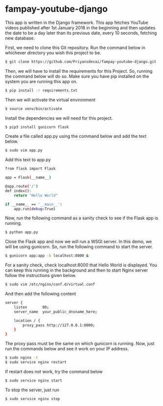 # fampay-youtube-django

This app is written in the Django framework. This app fetches YouTube videos published after 1st January 2018 in the beginning and then updates the date to be a day later than its previous date, every 10 seconds, fetching new database. 

First, we need to clone this Git repository. Run the command below in whichever directory you wish this project to be. 
```sh
$ git clone https://github.com/Priyansdesai/fampay-youtube-django.git
```
Then, we will have to install the requirements for this Project. So, running the command below will do so. Make sure you have pip installed on the system you are running this app on.  
```sh
$ pip install -r requirements.txt
```
Then we will activate the virtual environment
```sh
$ source venv/bin/activate
```
Install the dependencies we will need for this project. 
```sh
$ pip3 install gunicorn flask 
```
Create a file called app.py using the command below and add the text below. 
```sh
$ sudo vim app.py 
```
Add this text to app.py
```sh
from flask import Flask

app = Flask(__name__)

@app.route('/')
def index():
    return "Hello World"

if __name__ == '__main__':
    app.run(debug=True)
```
Now, run the following command as a sanity check to see if the Flask app is running. 
```sh
$ python app.py 
```
Close the Flask app and now we will run a WSGI server. In this demo, we will be using gunicorn. So, run the following command to start the server. 
```sh
$ gunicorn app:app -b localhost:8000 &
```
For a sanity check, check localhost:8000 that Hello World is displayed. 
You can keep this running in the background and then to start Nginx server follow the instructions given below. 
```sh
$ sudo vim /etc/nginx/conf.d/virtual.conf
```
And then add the following content
```sh
server {
    listen       80;
    server_name  your_public_dnsname_here;

    location / {
        proxy_pass http://127.0.0.1:8000;
    }
}
```
The proxy pass must be the same on which gunicorn is running. 
Now, just run the commands below and see it work on your IP address. 
```sh
$ sudo nginx -t
$ sudo service nginx restart
```
If restart does not work, try the command below
```sh
$ sudo service nginx start
```
To stop the server, just run
```sh
$ sudo service nginx stop
```


